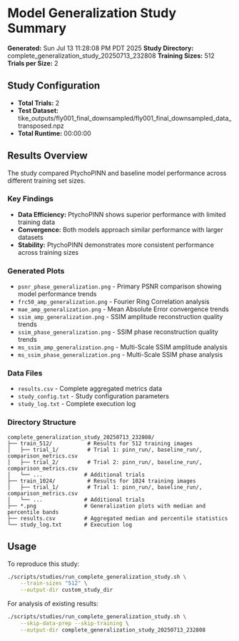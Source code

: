 # Model Generalization Study Summary

**Generated:** Sun Jul 13 11:28:08 PM PDT 2025
**Study Directory:** complete_generalization_study_20250713_232808
**Training Sizes:** 512
**Trials per Size:** 2

## Study Configuration
- **Total Trials:** 2
- **Test Dataset:** tike_outputs/fly001_final_downsampled/fly001_final_downsampled_data_transposed.npz
- **Total Runtime:** 00:00:00

## Results Overview

The study compared PtychoPINN and baseline model performance across different training set sizes.

### Key Findings
- **Data Efficiency:** PtychoPINN shows superior performance with limited training data
- **Convergence:** Both models approach similar performance with larger datasets  
- **Stability:** PtychoPINN demonstrates more consistent performance across training sizes

### Generated Plots
- `psnr_phase_generalization.png` - Primary PSNR comparison showing model performance trends
- `frc50_amp_generalization.png` - Fourier Ring Correlation analysis 
- `mae_amp_generalization.png` - Mean Absolute Error convergence trends
- `ssim_amp_generalization.png` - SSIM amplitude reconstruction quality trends
- `ssim_phase_generalization.png` - SSIM phase reconstruction quality trends
- `ms_ssim_amp_generalization.png` - Multi-Scale SSIM amplitude analysis
- `ms_ssim_phase_generalization.png` - Multi-Scale SSIM phase analysis

### Data Files
- `results.csv` - Complete aggregated metrics data
- `study_config.txt` - Study configuration parameters
- `study_log.txt` - Complete execution log

### Directory Structure
```
complete_generalization_study_20250713_232808/
├── train_512/           # Results for 512 training images
│   ├── trial_1/         # Trial 1: pinn_run/, baseline_run/, comparison_metrics.csv
│   ├── trial_2/         # Trial 2: pinn_run/, baseline_run/, comparison_metrics.csv
│   └── ...             # Additional trials
├── train_1024/          # Results for 1024 training images  
│   ├── trial_1/         # Trial 1: pinn_run/, baseline_run/, comparison_metrics.csv
│   └── ...             # Additional trials
├── *.png               # Generalization plots with median and percentile bands
├── results.csv         # Aggregated median and percentile statistics
└── study_log.txt       # Execution log
```

## Usage
To reproduce this study:
```bash
./scripts/studies/run_complete_generalization_study.sh \
    --train-sizes "512" \
    --output-dir custom_study_dir
```

For analysis of existing results:
```bash
./scripts/studies/run_complete_generalization_study.sh \
    --skip-data-prep --skip-training \
    --output-dir complete_generalization_study_20250713_232808
```
